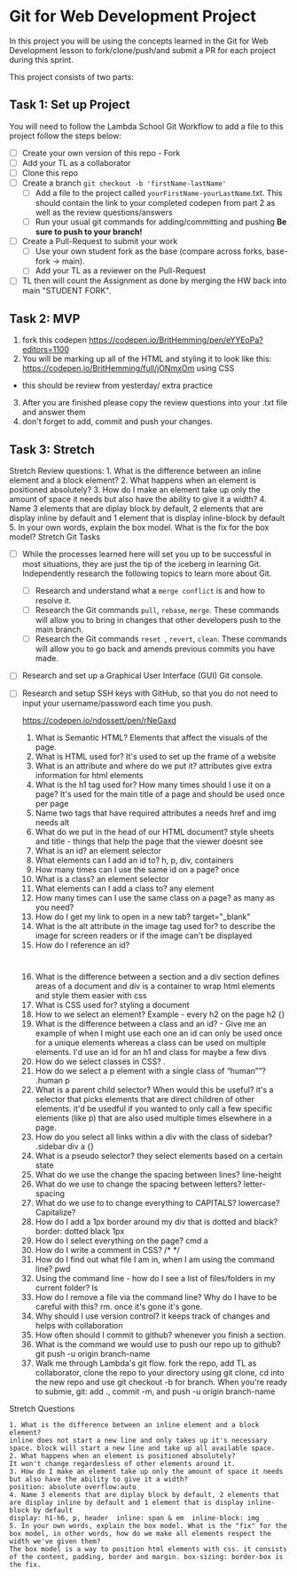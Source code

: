 # Git for Web Development Project
In this project you will be using the concepts learned in the Git for Web Development lesson to fork/clone/push/and submit a PR for each project during this sprint.

This project consists of two parts:

## Task 1: Set up Project
You will need to follow the Lambda School Git Workflow to add a file to this project follow the steps below:

- [ ] Create your own version of this repo - Fork
- [ ] Add your TL as a collaborator
- [ ] Clone this repo
- [ ] Create a branch `git checkout -b 'firstName-lastName'`
  - [ ] Add a file to the project called `yourFirstName-yourLastName`.txt. This should contain the link to your completed codepen from part 2 as well as the review questions/answers
  - [ ] Run your usual git commands for adding/committing and pushing **Be sure to push to your branch!**
- [ ] Create a Pull-Request to submit your work
  - [ ] Use your own student fork as the base (compare across forks, base-fork -> main).
  - [ ] Add your TL as a reviewer on the Pull-Request
- [ ] TL then will count the Assignment as done by merging the HW back into main "STUDENT FORK".

## Task 2: MVP
1. fork this codepen https://codepen.io/BritHemming/pen/eYYEoPa?editors=1100
2. You will be marking up all of the HTML and styling it to look like this: https://codepen.io/BritHemming/full/jONmxOm using CSS
* this should be review from yesterday/ extra practice
3. After you are finished please copy the review questions into your .txt file and answer them
4. don't forget to add, commit and push your changes.


## Task 3: Stretch
Stretch Review questions: 
    1. What is the difference between an inline element and a block element?
    2. What happens when an element is positioned absolutely? 
    3. How do I make an element take up only the amount of space it needs but also have the ability to give it a width? 
    4. Name 3 elements that are diplay block by default, 2 elements that are display inline by default and 1 element that is display inline-block by default
    5. In your own words, explain the box model. What is the fix for the box model? 
Stretch Git Tasks
- [ ] While the processes learned here will set you up to be successful in most situations, they are just the tip of the iceberg in learning Git. Independently research the following topics to learn more about Git.
  - [ ] Research and understand what a `merge conflict` is and how to resolve it.
  - [ ] Research the Git commands `pull`, `rebase`, `merge`. These commands will allow you to bring in changes that other developers push to the main branch.
  - [ ] Research the Git commands `reset `, `revert`, `clean`. These commands will allow you to go back and amends previous commits you have made.

- [ ] Research and set up a Graphical User Interface (GUI) Git console. 

- [ ] Research and setup SSH keys with GitHub, so that you do not need to input your username/password each time you push. 


    https://codepen.io/ndossett/pen/rNeGaxd
    1. What is Semantic HTML? 
    Elements that affect the visuals of the page.
    2. What is HTML used for?
    It's used to set up the frame of a website 
    3. What is an attribute and where do we put it? 
    attributes give extra information for html elements
    4. What is the h1 tag used for? How many times should I use it on a page?
    It's used for the main title of a page and should be used once per page
    5. Name two tags that have required attributes
    a needs href and img needs alt
    6. What do we put in the head of our HTML document? 
    style sheets and title - things that help the page that the viewer doesnt see
    7. What is an id?
    an element selector 
    8. What elements can I add an id to? 
    h, p, div, containers
    9. How many times can I use the same id on a page?
    once 
    10. What is a class? 
    an element selector
    11. What elements can I add a class to? 
    any element
    12. How many times can I use the same class on a page? 
    as many as you need?
    13. How do I get my link to open in a new tab?
    target="_blank"
    14. What is the alt attribute in the image tag used for?
    to describe the image for screen readers or if the image can't be displayed 
    15. How do I reference an id?
    #
    16. What is the difference between a section and a div
    section defines areas of a document and div is a container to wrap html elements and style them easier with css
    17. What is CSS used for? 
    styling a document
    18. How to we select an element? Example - every h2 on the page
    h2 {}
    19. What is the difference between a class and an id? - Give me an example of when I might use each one
    an id can only be used once for a unique elements whereas a class can be used on multiple elements. I'd use an id for an h1 and  class for maybe a few divs
    20. How do we select classes in CSS?
    .
    21. How do we select a p element with a single class of “human””?
    .human p
    22. What is a parent child selector? When would this be useful? 
    it's a selector that picks elements that are direct children of other elements. it'd be usedful if you wanted to only call a few specific elements (like p) that are also used multiple times elsewhere in a page.
    23. How do you select all links within a div with the class of sidebar?
    .sidebar div a {}
    24. What is a pseudo selector?
    they select elements based on a certain state
    25. What do we use the change the spacing between lines?
    line-height
    26. What do we use to change the spacing between letters?
    letter-spacing
    27. What do we use to to change everything to CAPITALS? lowercase? Capitalize?
    28. How do I add a 1px border around my div that is dotted and black?
    border: dotted black 1px
    29. How do I select everything on the page? 
    cmd a
    30. How do I write a comment in CSS?
    /* */
    31. How do I find out what file I am in, when I am using the command line? 
    pwd
    32. Using the command line - how do I see a list of files/folders in my current folder?
    ls
    33. How do I remove a file via the command line? Why do I have to be careful with this? 
    rm. once it's gone it's gone.
    34. Why should I use version control? 
    it keeps track of changes and helps with collaboration
    35. How often should I commit to github?
    whenever you finish a section.
    36. What is the command we would use to push our repo up to github? 
    git push -u origin branch-name
    37. Walk me through Lambda's git flow. 
    fork the repo, add TL as collaborator, clone the repo to your directory using git clone, cd into the new repo and use git checkout -b for branch. When you're ready to submie, git: add ., commit -m, and push -u origin branch-name 

Stretch Questions

    1. What is the difference between an inline element and a block element?
    inline does not start a new line and only takes up it's necessary space. block will start a new line and take up all available space.
    2. What happens when an element is positioned absolutely? 
    It won't change regardesless of other elements around it.
    3. How do I make an element take up only the amount of space it needs but also have the ability to give it a width? 
    position: absolute overflow:auto
    4. Name 3 elements that are diplay block by default, 2 elements that are display inline by default and 1 element that is display inline-block by default
    display: h1-h6, p, header  inline: span & em  inline-block: img
    5. In your own words, explain the box model. What is the "fix" for the box model, in other words, how do we make all elements respect the width we've given them? 
    The box model is a way to position html elements with css. it consists of the content, padding, border and margin. box-sizing: border-box is the fix.
